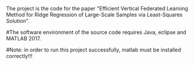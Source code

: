 The project is the code for the paper "Efficient Vertical Federated Learning Method for Ridge Regression of Large-Scale Samples via Least-Squares Solution".

#The software environment of the source code requires Java, eclipse and MATLAB 2017.

#Note: in order to run this project successfully, matlab must be installed correctly!!!
